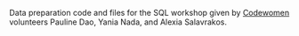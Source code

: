 Data preparation code and files for the SQL workshop given by [Codewomen](https://codewomen.plus/en/) volunteers Pauline Dao, Yania Nada, and Alexia Salavrakos.
